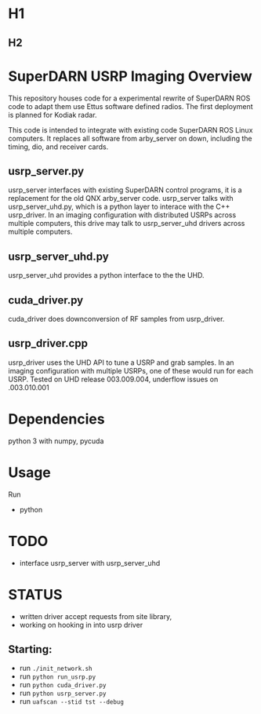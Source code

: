 # H1
## H2
<!---
*BOLD*
1. List
2. Second List
- unordered list
[Inline Link](www.github.com/loxodes)
```python
print('hello')
```
-->

# SuperDARN USRP Imaging Overview
This repository houses code for a experimental rewrite of SuperDARN ROS code to adapt them use Ettus software defined radios.
The first deployment is planned for Kodiak radar.

This code is intended to integrate with existing code SuperDARN ROS Linux computers.
It replaces all software from arby\_server on down, including the timing, dio, and receiver cards.

## usrp\_server.py
usrp\_server interfaces with existing SuperDARN control programs, it is a replacement for the old QNX arby\_server code. 
usrp\_server talks with usrp\_server\_uhd.py, which is a python layer to interace with the C++ usrp\_driver.
In an imaging configuration with distributed USRPs across multiple  computers, this drive may talk to usrp\_server\_uhd drivers across multiple computers.

## usrp\_server\_uhd.py
usrp\_server\_uhd provides a python interface to the the UHD.

## cuda\_driver.py
cuda\_driver does downconversion of RF samples from usrp\_driver. 

## usrp\_driver.cpp
usrp\_driver uses the UHD API to tune a USRP and grab samples. 
In an imaging configuration with multiple USRPs, one of these would run for each USRP. 
Tested on UHD release 003.009.004, underflow issues on .003.010.001

# Dependencies
python 3 with numpy, pycuda


# Usage
Run 
- python

# TODO
- interface usrp\_server with usrp\_server\_uhd

# STATUS
- written driver accept requests from site library, 
- working on hooking in into usrp driver



## Starting:
- run `./init_network.sh`
- run `python run_usrp.py`
- run `python cuda_driver.py`
- run `python usrp_server.py`
- run `uafscan --stid tst --debug`

